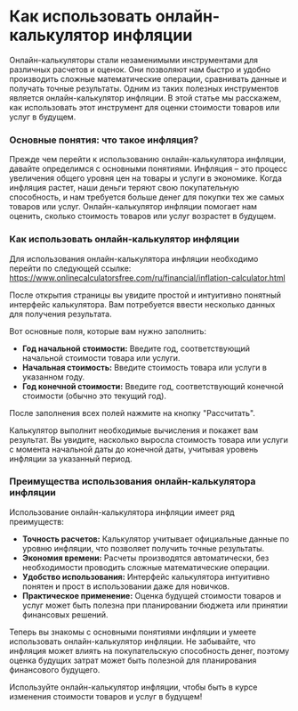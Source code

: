 Как использовать онлайн-калькулятор инфляции
============================================

Онлайн-калькуляторы стали незаменимыми инструментами для различных расчетов и оценок. Они позволяют нам быстро и удобно производить сложные математические операции, сравнивать данные и получать точные результаты. Одним из таких полезных инструментов является онлайн-калькулятор инфляции. В этой статье мы расскажем, как использовать этот инструмент для оценки стоимости товаров или услуг в будущем.

### Основные понятия: что такое инфляция?

Прежде чем перейти к использованию онлайн-калькулятора инфляции, давайте определимся с основными понятиями. Инфляция – это процесс увеличения общего уровня цен на товары и услуги в экономике. Когда инфляция растет, наши деньги теряют свою покупательную способность, и нам требуется больше денег для покупки тех же самых товаров или услуг. Онлайн-калькулятор инфляции помогает нам оценить, сколько стоимость товаров или услуг возрастет в будущем.

### Как использовать онлайн-калькулятор инфляции

Для использования онлайн-калькулятора инфляции необходимо перейти по следующей ссылке: <https://www.onlinecalculatorsfree.com/ru/financial/inflation-calculator.html>

После открытия страницы вы увидите простой и интуитивно понятный интерфейс калькулятора. Вам потребуется ввести несколько данных для получения результата.

Вот основные поля, которые вам нужно заполнить:

- **Год начальной стоимости:** Введите год, соответствующий начальной стоимости товара или услуги.
- **Начальная стоимость:** Введите стоимость товара или услуги в указанном году.
- **Год конечной стоимости:** Введите год, соответствующий конечной стоимости (обычно это текущий год).

После заполнения всех полей нажмите на кнопку "Рассчитать".

Калькулятор выполнит необходимые вычисления и покажет вам результат. Вы увидите, насколько выросла стоимость товара или услуги с момента начальной даты до конечной даты, учитывая уровень инфляции за указанный период.

### Преимущества использования онлайн-калькулятора инфляции

Использование онлайн-калькулятора инфляции имеет ряд преимуществ:

- **Точность расчетов:** Калькулятор учитывает официальные данные по уровню инфляции, что позволяет получить точные результаты.
- **Экономия времени:** Расчеты производятся автоматически, без необходимости проводить сложные математические операции.
- **Удобство использования:** Интерфейс калькулятора интуитивно понятен и прост в использовании даже для новичков.
- **Практическое применение:** Оценка будущей стоимости товаров и услуг может быть полезна при планировании бюджета или принятии финансовых решений.

Теперь вы знакомы с основными понятиями инфляции и умеете использовать онлайн-калькулятор инфляции. Не забывайте, что инфляция может влиять на покупательскую способность денег, поэтому оценка будущих затрат может быть полезной для планирования финансового будущего.

Используйте онлайн-калькулятор инфляции, чтобы быть в курсе изменения стоимости товаров и услуг в будущем!
